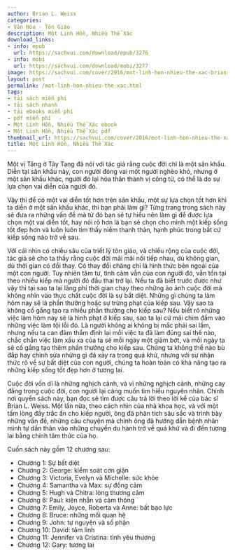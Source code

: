```yaml
---
author: Brian L. Weiss
categories:
- Văn Hóa - Tôn Giáo
description: Một Linh Hồn, Nhiều Thể Xác
download_links:
- info: epub
  url: https://sachvui.com/download/epub/3276
- info: mobi
  url: https://sachvui.com/download/mobi/3277
image: https://sachvui.com/cover/2016/mot-linh-hon-nhieu-the-xac-brian-l-weiss.jpg
layout: post
permalink: /mot-linh-hon-nhieu-the-xac.html
tags:
- tải sách miễn phí
- tải sách nhanh
- tải ebooks miễn phí
- pdf miễn phí
- Một Linh Hồn, Nhiều Thể Xác ebook
- Một Linh Hồn, Nhiều Thể Xác pdf
thumbnail_url: https://sachvui.com/cover/2016/mot-linh-hon-nhieu-the-xac-brian-l-weiss.jpg
title: Một Linh Hồn, Nhiều Thể Xác
---
```


 <div class="item-desc text-justify"> <p>Một vị Tăng ở Tây Tạng đã nói với tác giả rằng cuộc đời chỉ là một sân khấu. Diễn tại sân khấu này, con người đóng vai một người nghèo khó, nhưng ở một sân khấu khác, người đó lại hóa thân thành vị công tử, có thể là do sự lựa chọn vai diễn của người đó.</p><p>Vậy thì để có một vai diễn tốt hơn trên sân khấu, một sự lựa chọn tốt hơn khi ta diễn ở một sân khấu khác, thì bạn phải làm gì? Từng trang trong sách này sẽ đưa ra những vấn đề mà từ đó bạn sẽ tự hiểu nên làm gì để được lựa chọn một vai diễn tốt, hay nói rõ hơn là bạn sẽ chọn cho mình một kiếp sống tốt đẹp hơn và luôn luôn tìm thấy niềm thanh thản, hạnh phúc trong bất cứ kiếp sống nào trở về sau.</p><p>Với cái nhìn có chiều sâu của triết lý tôn giáo, và chiều rộng của cuộc đời, tác giả sẽ cho ta thấy rằng cuộc đời mãi mãi nối tiếp nhau, dù không gian, dù thời gian có đổi thay. Có thay đổi chăng chỉ là hình thức bên ngoài của một con người. Tuy nhiên tâm tư, tình cảm vẫn của con người đó, vẫn tồn tại theo nhiều kiếp mà người đó đầu thai trở lại. Nếu ta đã biết trước được như vậy thì tại sao ta lại lãng phí thời gian chạy theo những ảo ảnh cuộc đời mà không nhìn vào thực chất cuộc đời là sự bất diệt. Những gì chúng ta làm hôm nay sẽ là phần thưởng hoặc sự trừng phạt của kiếp sau. Vậy sao ta không cố gắng tạo ra nhiều phần thưởng cho kiếp sau? Nếu biết rõ những việc làm hôm nay sẽ là hình phạt ở kiếp sau, sao ta lại cứ mãi chìm đắm vào những việc làm tội lỗi đó. Là người không ai không bị mắc phải sai lầm, nhưng nếu ta can đảm thẩm định lại mỗi việc ta đã làm đúng sai thế nào, chắc chắn việc làm xấu xa của ta sẽ mỗi ngày một giảm bớt, và mỗi ngày ta sẽ cố gắng tạo thêm phần thưởng cho kiếp sau. Chúng ta không thể nào bù đắp hay chỉnh sửa những gì đã xảy ra trong quá khứ, nhưng với sự nhận thức rõ về sự bất diệt của con người, chúng ta hoàn toàn có khả năng tạo ra những kiếp sống tốt đẹp hơn ở tương lai.</p><p>Cuộc đời vốn dĩ là những nghịch cảnh, và vì những nghịch cảnh, những cay đắng trong cuộc đời, con người lại càng muốn tìm hiểu nguyên nhân. Chính nơi quyển sách này, bạn đọc sẽ tìm được câu trả lời theo lời kể của bác sĩ Brian L. Weiss. Một lần nữa, theo cách nhìn của nhà khoa học, và với một tấm lòng đầy trắc ẩn cho kiếp người, ông đã phân tích sâu sắc và trình bày những vấn đề, những câu chuyện mà chính ông đã hướng dẫn bệnh nhân mình tự dấn thân vào những chuyến du hành trở về quá khứ và đi đến tương lai bằng chính tâm thức của họ.</p><p>Cuốn sách này gồm 12 chương sau:</p><ul><li>Chương 1: Sự bất diệt</li><li>Chương 2: George: kiểm soát cơn giận</li><li>Chương 3: Victoria, Evelyn và Michelle: sức khỏe</li><li>Chương 4: Samantha và Max: sự đồng cảm</li><li>Chương 5: Hugh và Chitra: lòng thương cảm</li><li>Chương 6: Paul: kiên nhẫn và cảm thông</li><li>Chương 7: Emily, Joyce, Roberta và Anne: bất bạo lực</li><li>Chương 8: Bruce: những mối quan hệ</li><li>Chương 9: John: tự nguyện và số phận</li><li>Chương 10: David: tâm linh</li><li>Chương 11: Jennifer và Cristina: tình yêu thương</li><li>Chương 12: Gary: tương lai</li></ul> </div>